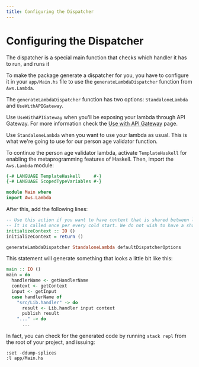 ```yaml
---
title: Configuring the Dispatcher
---
```


# Configuring the Dispatcher

The dispatcher is a special main function that checks which handler it has to run,
and runs it

To make the package generate a dispatcher for you, you have to configure it in
your `app/Main.hs` file to use the `generateLambdaDispatcher` function from `Aws.Lambda`.

The `generateLambdaDispatcher` function has two options: `StandaloneLambda` and `UseWithAPIGateway`.

Use `UseWithAPIGateway` when you'll be exposing your lambda through API Gateway. For more information check the [Use with API Gateway](./04-usage-with-api-gateway.md) page.

Use `StandaloneLambda` when you want to use your lambda as usual. This is what we're going to use for our person age validator function.

To continue the person age validator lambda, activate `TemplateHaskell` for enabling the metaprogramming features of Haskell.
Then, import the `Aws.Lambda` module:

```haskell
{-# LANGUAGE TemplateHaskell     #-}
{-# LANGUAGE ScopedTypeVariables #-}

module Main where
import Aws.Lambda
```

After this, add the following lines:

```haskell
-- Use this action if you want to have context that is shared between lambda calls.
-- It is called once per every cold start. We do not wish to have a shared context for our lambda, so we simply use Unit.
initializeContext :: IO ()
initializeContext = return ()

generateLambdaDispatcher StandaloneLambda defaultDispatcherOptions
```

This statement will generate something that looks a little bit like this:

```haskell
main :: IO ()
main = do
  handlerName <- getHandlerName
  context <- getContext
  input <- getInput
  case handlerName of
    "src/Lib.handler" -> do
      result <- Lib.handler input context
      publish result
    "..." -> do
      ...
```

In fact, you can check for the generated code by running `stack repl` from
the root of your project, and issuing:

```text
:set -ddump-splices
:l app/Main.hs
```
